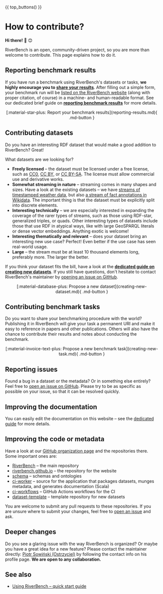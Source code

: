 {{ top_buttons() }}

# How to contribute?

**Hi there!** :wave: :blush:

RiverBench is an open, community-driven project, so you are more than welcome to contribute. This page explains how to do it.

## Reporting benchmark results

If you have run a benchmark using RiverBench's datasets or tasks, **we highly encourage you to [share your results](reporting-results.md)**. After filling out a simple form, your benchmark run will be [listed on the RiverBench website](../results/index.md) (along with proper citation, of course) in a machine- and human-readable format. See our dedicated brief guide on **[reporting benchmark results](reporting-results.md)** for more details.

<div style="text-align: center" markdown>[:material-star-plus: Report your benchmark results](reporting-results.md){ .md-button }</div>

## Contributing datasets

Do you have an interesting RDF dataset that would make a good addition to RiverBench? Great!

What datasets are we looking for?

- **Freely licensed** – the dataset must be licensed under a free license, such as [CC0](https://creativecommons.org/publicdomain/zero/1.0/), [CC BY](https://creativecommons.org/licenses/by/4.0/), or [CC BY-SA](https://creativecommons.org/licenses/by-sa/4.0/). The license must allow commercial use and derivative works.
- **Somewhat streaming in nature** – streaming comes in many shapes and sizes. Have a look at the existing datasets – we have [streams of timestamped weather data](../datasets/assist-iot-weather/index.md), but also [a stream of fact annotations in Wikidata](../datasets/yago-annotated-facts/index.md). The important thing is that the dataset must be explicitly split into discrete elements.
- **Interesting technically** – we are especially interested in expanding the coverage of the rarer types of streams, such as those using RDF-star, generalized triples, or quads. Other interesting types of datasets include those that use RDF in atypical ways, like with large GeoSPARQL literals or dense vector embeddings. Anything exotic is welcome!
- **Interesting thematically and relevant** – does your dataset bring an interesting new use case? Perfect! Even better if the use case has seen real-world usage.
- **Large** – the stream must be at least 10 thousand elements long, preferably more. The larger the better.

If you think your dataset fits the bill, have a look at the **[dedicated guide on creating new datasets](creating-new-dataset.md)**. If you still have questions, don't hesitate to contact RiverBench's maintainer by [opening an issue on GitHub](https://github.com/RiverBench/RiverBench/issues/new/choose).

<div style="text-align: center" markdown>[:material-database-plus: Propose a new dataset](creating-new-dataset.md){ .md-button }</div>

## Contributing benchmark tasks

Do you want to share your benchmarking procedure with the world? Publishing it in RiverBench will give your task a permanent URI and make it easy to reference in papers and other publications. Others will also have the chance to contribute their results and notes about conducting the benchmark.

<div style="text-align: center" markdown>[:material-invoice-text-plus: Propose a new benchmark task](creating-new-task.md){ .md-button }</div>

## Reporting issues

Found a bug in a dataset or the metadata? Or in something else entirely? Feel free to [open an issue on GitHub](https://github.com/RiverBench/RiverBench/issues/new/choose). Please try to be as specific as possible on your issue, so that it can be resolved quickly.

## Improving the documentation

You can easily edit the documentation on this website – see the [dedicated guide](editing-docs.md) for more details.

## Improving the code or metadata

Have a look at our [GitHub organization page](https://github.com/RiverBench) and the repositories there. Some important ones are:

- [RiverBench](https://github.com/RiverBench/RiverBench) – the main repository
- [riverbench.github.io](https://github.com/RiverBench/riverbench.github.io) – the repository for the website
- [schema](https://github.com/RiverBench/schema) – schemas and ontologies
- [ci-worker](https://github.com/RiverBench/ci-worker) – source for the application that packages datasets, munges metadata, and generates documentation (Scala)
- [ci-workflows](https://github.com/RiverBench/ci-workflows) – GitHub Actions workflows for the CI
- [dataset-template](https://github.com/RiverBench/dataset-template) – template repository for new datasets

You are welcome to submit any pull requests to these repositories. If you are unsure where to submit your changes, feel free to [open an issue](https://github.com/RiverBench/RiverBench/issues/new/choose) and ask.

## Deeper changes

Do you see a glaring issue with the way RiverBench is organized? Or maybe you have a great idea for a new feature? Please contact the maintainer directly: [Piotr Sowiński (Ostrzyciel)](https://github.com/Ostrzyciel) by following the contact info on his profile page. **We are open to any collaboration.**

## See also

- [Using RiverBench – quick start guide](using.md)
